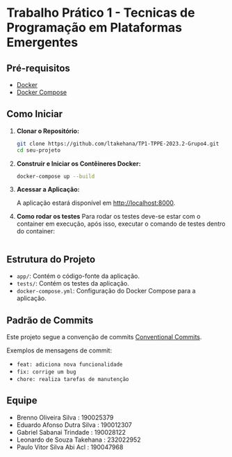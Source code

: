 # Trabalho Prático 1 - Tecnicas de Programação em Plataformas Emergentes

## Pré-requisitos

- [Docker](https://docs.docker.com/get-docker/)
- [Docker Compose](https://docs.docker.com/compose/install/)

## Como Iniciar

1. **Clonar o Repositório:**

    ```bash
    git clone https://github.com/ltakehana/TP1-TPPE-2023.2-Grupo4.git
    cd seu-projeto
    ```

2. **Construir e Iniciar os Contêineres Docker:**

    ```bash
    docker-compose up --build
    ```

3. **Acessar a Aplicação:**

    A aplicação estará disponível em [http://localhost:8000](http://localhost:8000).

4. **Como rodar os testes**
    Para rodar os testes deve-se estar com o container em execução, após isso, executar o comando de testes dentro do container:

    ```sudo docker exec -it tp1_app_1 pytest
    ```

## Estrutura do Projeto

- `app/`: Contém o código-fonte da aplicação.
- `tests/`: Contém os testes da aplicação.
- `docker-compose.yml`: Configuração do Docker Compose para a aplicação.

## Padrão de Commits

Este projeto segue a convenção de commits [Conventional Commits](https://www.conventionalcommits.org/).

Exemplos de mensagens de commit:
- `feat: adiciona nova funcionalidade`
- `fix: corrige um bug`
- `chore: realiza tarefas de manutenção`


## Equipe
- Brenno Oliveira Silva : 190025379
- Eduardo Afonso Dutra Silva  : 190012307
- Gabriel Sabanai Trindade : 190028122
- Leonardo de Souza Takehana : 232022952
- Paulo Vitor Silva Abi Acl : 190047968
